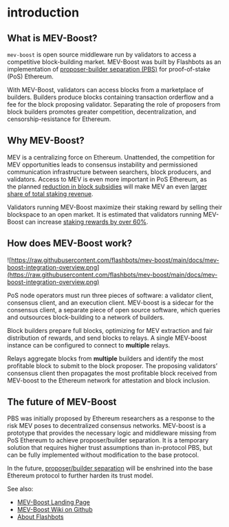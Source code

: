 # introduction

## What is MEV-Boost?

`mev-boost` is open source middleware run by validators to access a competitive block-building market. MEV-Boost was built by Flashbots as an implementation of [proposer-builder separation (PBS)](https://ethresear.ch/t/proposer-block-builder-separation-friendly-fee-market-designs/9725) for proof-of-stake (PoS) Ethereum.

With MEV-Boost, validators can access blocks from a marketplace of builders. Builders produce blocks containing transaction orderflow and a fee for the block proposing validator. Separating the role of proposers from block builders promotes greater competition, decentralization, and censorship-resistance for Ethereum.

## Why MEV-Boost?

MEV is a centralizing force on Ethereum. Unattended, the competition for MEV opportunities leads to consensus instability and permissioned communication infrastructure between searchers, block producers, and validators. Access to MEV is even more important in PoS Ethereum, as the planned [reduction in block subsidies](https://hackmd.io/@flashbots/mev-in-eth2) will make MEV an even [larger share of total staking revenue](https://github.com/flashbots/eth2-research/blob/main/notebooks/mev-in-eth2/eth2-mev-calc.ipynb).

Validators running MEV-Boost maximize their staking reward by selling their blockspace to an open market. It is estimated that validators running MEV-Boost can increase [staking rewards by over 60%](https://hackmd.io/@flashbots/mev-in-eth2).

## How does MEV-Boost work?

![https://raw.githubusercontent.com/flashbots/mev-boost/main/docs/mev-boost-integration-overview.png](https://raw.githubusercontent.com/flashbots/mev-boost/main/docs/mev-boost-integration-overview.png)

PoS node operators must run three pieces of software: a validator client, consensus client, and an execution client. MEV-boost is a sidecar for the consensus client, a separate piece of open source software, which queries and outsources block-building to a network of builders.

Block builders prepare full blocks, optimizing for MEV extraction and fair distribution of rewards, and send blocks to relays. A single MEV-boost instance can be configured to connect to **multiple** relays.

Relays aggregate blocks from **multiple** builders and identify the most profitable block to submit to the block proposer. The proposing validators’ consensus client then propagates the most profitable block received from MEV-boost to the Ethereum network for attestation and block inclusion.

## The future of MEV-Boost

PBS was initially proposed by Ethereum researchers as a response to the risk MEV poses to decentralized consensus networks. MEV-boost is a prototype that provides the necessary logic and middleware missing from PoS Ethereum to achieve proposer/builder separation. It is a temporary solution that requires higher trust assumptions than in-protocol PBS, but can be fully implemented without modification to the base protocol. 

In the future, [proposer/builder separation](https://ethresear.ch/t/two-slot-proposer-builder-separation/10980) will be enshrined into the base Ethereum protocol to further harden its trust model.

See also:

- [MEV-Boost Landing Page](https://boost.flashbots.net/)
- [MEV-Boost Wiki on Github](https://github.com/flashbots/mev-boost/wiki)
- [About Flashbots](https://github.com/flashbots/pm)